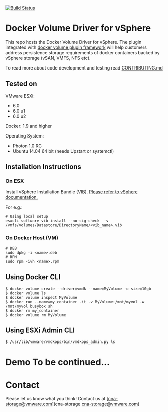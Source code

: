 [![Build
Status](https://ci.vmware.run/api/badges/vmware/docker-vmdk-plugin/status.svg)](https://ci.vmware.run/vmware/docker-vmdk-plugin)

Docker Volume Driver for vSphere
================================

This repo hosts the Docker Volume Driver for vSphere. The plugin integrated with [docker volume
plugin framework](https://docs.docker.com/engine/extend/plugins_volume/) will help customers address persistence storage requirements of docker containers backed by vSphere storage (vSAN, VMFS, NFS etc). 

To read more about code development and testing read
[CONTRIBUTING.md](https://github.com/vmware/docker-vmdk-plugin/blob/master/CONTRIBUTING.md)

## Tested on

VMware ESXi:
- 6.0
- 6.0 u1
- 6.0 u2

Docker: 1.9 and higher

Operating System:
- Photon 1.0 RC
- Ubuntu 14.04 64 bit (needs Upstart or systemctl)

## Installation Instructions
### On ESX

Install vSphere Installation Bundle (VIB).  [Please refer to
vSphere documentation.](http://pubs.vmware.com/vsphere-60/index.jsp#com.vmware.vsphere.install.doc/GUID-29491174-238E-4708-A78F-8FE95156D6A3.html#GUID-29491174-238E-4708-A78F-8FE95156D6A3)

For e.g.:
```
# Using local setup
esxcli software vib install --no-sig-check  -v /vmfs/volumes/Datastore/DirectoryName/<vib_name>.vib
```
### On Docker Host (VM)

```
# DEB
sudo dpkg -i <name>.deb
# RPM
sudo rpm -ivh <name>.rpm
```

## Using Docker CLI

```
$ docker volume create --driver=vmdk --name=MyVolume -o size=10gb
$ docker volume ls
$ docker volume inspect MyVolume
$ docker run --name=my_container -it -v MyVolume:/mnt/myvol -w /mnt/myvol busybox sh
$ docker rm my_container
$ docker volume rm MyVolume
```

## Using ESXi Admin CLI
```
$ /usr/lib/vmware/vmdkops/bin/vmdkops_admin.py ls
```

# Demo To be continued...

# Contact 

Please let us know what you think! Contact us at [cna-storage@vmware.com](cna-storage <cna-storage@vmware.com>)
